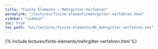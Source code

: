 ```yaml
---
title: "Finite Elemente – Mehrgitter-Verfahren"
permalink: "/lectures/finite-elements/mehrgitter-verfahren.html"
sidebar: "sidebar"
toc: true
tex_path: "src/lectures/finite-elements/06_mehrgitter-verfahren.tex"
---
```


{% include lectures/finite-elements/mehrgitter-verfahren.html %}
